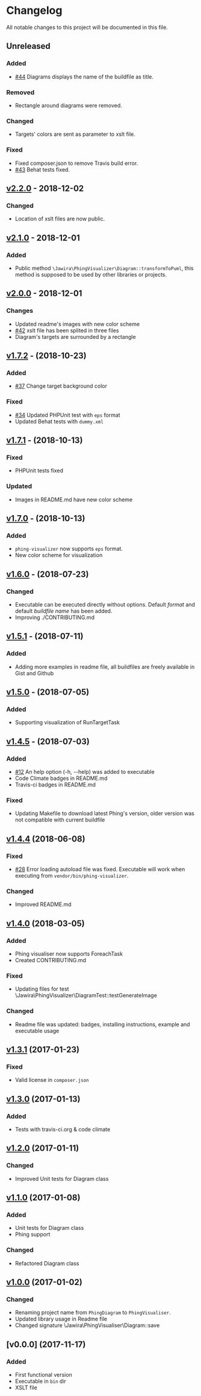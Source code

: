 # Changelog

All notable changes to this project will be documented in this file.

<!---
### Added
### Changed
### Deprecated
### Removed
### Fixed
### Security
-->

## Unreleased

### Added

- [#44] Diagrams displays the name of the buildfile as title.

### Removed

- Rectangle around diagrams were removed.

### Changed

- Targets' colors are sent as parameter to xslt file. 

### Fixed

- Fixed composer.json to remove Travis build error.
- [#43] Behat tests fixed.

## [v2.2.0] - 2018-12-02 

### Changed

- Location of xslt files are now public.

## [v2.1.0] - 2018-12-01

### Added

- Public method `\Jawira\PhingVisualizer\Diagram::transformToPuml`, this method
is supposed to be used by other libraries or projects.

## [v2.0.0] - 2018-12-01

### Changes

- Updated readme's images with new color scheme
- [#42] xslt file has been splited in three files
- Diagram's targets are surrounded by a rectangle

## [v1.7.2] - (2018-10-23)

### Added 

- [#37] Change target background color

### Fixed

- [#34] Updated PHPUnit test with `eps` format 
- Updated Behat tests with `dummy.xml` 

## [v1.7.1] - (2018-10-13)

### Fixed

- PHPUnit tests fixed

### Updated

- Images in README.md have new color scheme

## [v1.7.0] - (2018-10-13)

### Added

- `phing-visualizer` now supports `eps` format.
- New color scheme for visualization

## [v1.6.0] - (2018-07-23)

### Changed

- Executable can be executed directly without options. Default _format_ and 
default _buildfile name_ has been added.
- Improving ./CONTRIBUTING.md

## [v1.5.1] - (2018-07-11)

### Added

- Adding more examples in readme file, all buildfiles are freely available in 
Gist and Github

## [v1.5.0] - (2018-07-05) 

### Added

- Supporting visualization of RunTargetTask

## [v1.4.5] - (2018-07-03)

### Added

- [#12] An help option (-h, --help) was added to executable 
- Code Climate badges in README.md
- Travis-ci badges in README.md

### Fixed

- Updating Makefile to download latest Phing's version, older version was not 
compatible with current buildfile

## [v1.4.4] (2018-06-08)

### Fixed

* [#28] Error loading autoload file was fixed. Executable will work when executing 
from `vendor/bin/phing-visualizer`. 

### Changed

* Improved README.md

## [v1.4.0] (2018-03-05)

### Added

* Phing visualiser now supports ForeachTask
* Created CONTRIBUTING.md 

### Fixed

* Updating files for test \Jawira\PhingVisualizer\DiagramTest::testGenerateImage

### Changed

* Readme file was updated: badges, installing instructions, example and 
executable usage

## [v1.3.1] (2017-01-23)

### Fixed

* Valid license in `composer.json`  

## [v1.3.0] (2017-01-13)

### Added

* Tests with travis-ci.org & code climate


## [v1.2.0] (2017-01-11)

### Changed

* Improved Unit tests for Diagram class


## [v1.1.0] (2017-01-08)

### Added

* Unit tests for Diagram class
* Phing support

### Changed

* Refactored Diagram class


## [v1.0.0] (2017-01-02)

### Changed

* Renaming project name from `PhingDiagram` to `PhingVisualiser`.
* Updated library usage in Readme file
* Changed signature \Jawira\PhingVisualiser\Diagram::save

## [v0.0.0] (2017-11-17)

### Added

* First functional version
* Executable in `bin` dir
* XSLT file

[#42]: https://github.com/jawira/phing-visualizer/pull/42
[#37]: https://github.com/jawira/phing-visualizer/pull/37
[#34]: https://github.com/jawira/phing-visualizer/pull/34
[#28]: https://github.com/jawira/phing-visualizer/pull/28
[#12]: https://github.com/jawira/phing-visualizer/pull/12
[v1.7.2]: https://github.com/jawira/phing-visualizer/compare/v1.7.1...v1.7.2
[v1.7.1]: https://github.com/jawira/phing-visualizer/compare/v1.7.0...v1.7.1
[v1.7.0]: https://github.com/jawira/phing-visualizer/compare/v1.5.1...v1.7.0
[v1.5.1]: https://github.com/jawira/phing-visualizer/compare/v1.5.0...v1.5.1
[v1.5.0]: https://github.com/jawira/phing-visualizer/compare/v1.4.5...v1.5.0
[v1.4.5]: https://github.com/jawira/phing-visualizer/compare/v1.4.4...v1.4.5
[v1.4.4]: https://github.com/jawira/phing-visualizer/compare/v1.4.0...v1.4.4
[v1.4.0]: https://github.com/jawira/phing-visualizer/compare/v1.3.1...v1.4.0
[v1.3.1]: https://github.com/jawira/phing-visualizer/compare/v1.3.0...v1.3.1
[v1.3.0]: https://github.com/jawira/phing-visualizer/compare/v1.2.0...v1.3.0
[v1.2.0]: https://github.com/jawira/phing-visualizer/compare/v1.1.0...v1.2.0
[v1.1.0]: https://github.com/jawira/phing-visualizer/compare/v1.0.0...v1.1.0
[v1.0.0]: https://github.com/jawira/phing-visualizer/compare/v0.0.0...v1.0.0
[v1.6.0]: https://github.com/jawira/phing-visualizer/compare/v1.5.1...v1.6.0
[v2.0.0]: https://github.com/jawira/phing-visualizer/compare/v1.7.2...v2.0.0
[v2.1.0]: https://github.com/jawira/phing-visualizer/compare/v2.0.0...v2.1.0
[v2.2.0]: https://github.com/jawira/phing-visualizer/compare/v2.1.0...v2.2.0
[#44]: https://github.com/jawira/phing-visualizer/pull/44
[#43]: https://github.com/jawira/phing-visualizer/pull/43